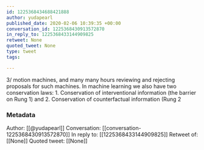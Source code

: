 ```yaml
---
id: 1225368434688421888
author: yudapearl
published_date: 2020-02-06 10:39:35 +00:00
conversation_id: 1225368430913572870
in_reply_to: 1225368433144909825
retweet: None
quoted_tweet: None
type: tweet
tags:

---
```


3/ motion machines, and many many hours reviewing and rejecting proposals for such machines. In machine learning we also have two conservation laws: 1. Conservation of interventional information (the barrier on Rung 1) and 2. Conservation of counterfactual information (Rung 2

### Metadata

Author: [[@yudapearl]]
Conversation: [[conversation-1225368430913572870]]
In reply to: [[1225368433144909825]]
Retweet of: [[None]]
Quoted tweet: [[None]]
